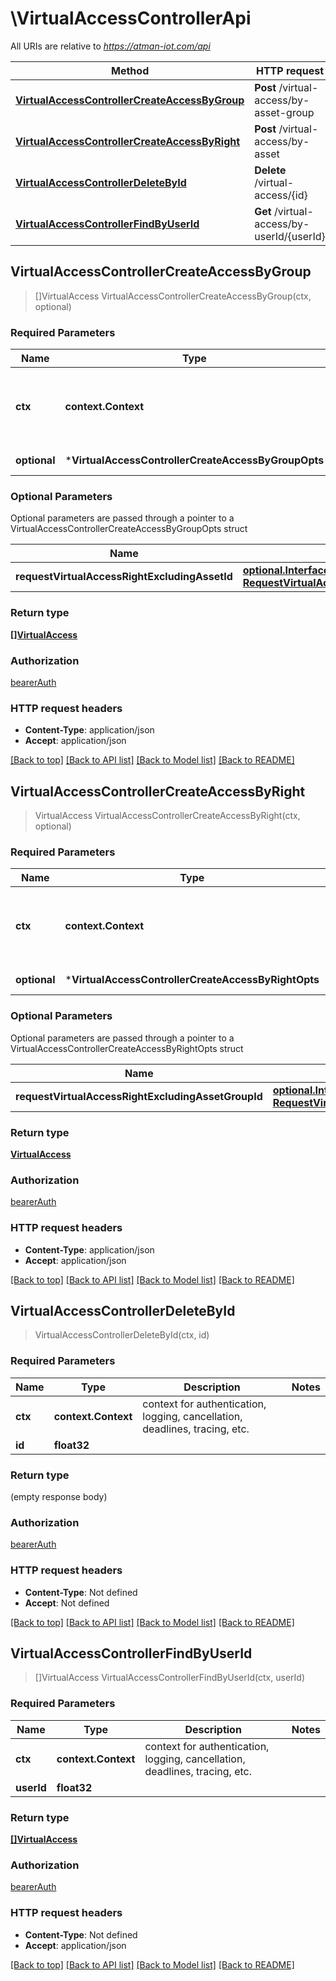 # \VirtualAccessControllerApi

All URIs are relative to *https://atman-iot.com/api*

Method | HTTP request | Description
------------- | ------------- | -------------
[**VirtualAccessControllerCreateAccessByGroup**](VirtualAccessControllerApi.md#VirtualAccessControllerCreateAccessByGroup) | **Post** /virtual-access/by-asset-group | 
[**VirtualAccessControllerCreateAccessByRight**](VirtualAccessControllerApi.md#VirtualAccessControllerCreateAccessByRight) | **Post** /virtual-access/by-asset | 
[**VirtualAccessControllerDeleteById**](VirtualAccessControllerApi.md#VirtualAccessControllerDeleteById) | **Delete** /virtual-access/{id} | 
[**VirtualAccessControllerFindByUserId**](VirtualAccessControllerApi.md#VirtualAccessControllerFindByUserId) | **Get** /virtual-access/by-userId/{userId} | 



## VirtualAccessControllerCreateAccessByGroup

> []VirtualAccess VirtualAccessControllerCreateAccessByGroup(ctx, optional)



### Required Parameters


Name | Type | Description  | Notes
------------- | ------------- | ------------- | -------------
**ctx** | **context.Context** | context for authentication, logging, cancellation, deadlines, tracing, etc.
 **optional** | ***VirtualAccessControllerCreateAccessByGroupOpts** | optional parameters | nil if no parameters

### Optional Parameters

Optional parameters are passed through a pointer to a VirtualAccessControllerCreateAccessByGroupOpts struct


Name | Type | Description  | Notes
------------- | ------------- | ------------- | -------------
 **requestVirtualAccessRightExcludingAssetId** | [**optional.Interface of RequestVirtualAccessRightExcludingAssetId**](RequestVirtualAccessRightExcludingAssetId.md)|  | 

### Return type

[**[]VirtualAccess**](VirtualAccess.md)

### Authorization

[bearerAuth](../README.md#bearerAuth)

### HTTP request headers

- **Content-Type**: application/json
- **Accept**: application/json

[[Back to top]](#) [[Back to API list]](../README.md#documentation-for-api-endpoints)
[[Back to Model list]](../README.md#documentation-for-models)
[[Back to README]](../README.md)


## VirtualAccessControllerCreateAccessByRight

> VirtualAccess VirtualAccessControllerCreateAccessByRight(ctx, optional)



### Required Parameters


Name | Type | Description  | Notes
------------- | ------------- | ------------- | -------------
**ctx** | **context.Context** | context for authentication, logging, cancellation, deadlines, tracing, etc.
 **optional** | ***VirtualAccessControllerCreateAccessByRightOpts** | optional parameters | nil if no parameters

### Optional Parameters

Optional parameters are passed through a pointer to a VirtualAccessControllerCreateAccessByRightOpts struct


Name | Type | Description  | Notes
------------- | ------------- | ------------- | -------------
 **requestVirtualAccessRightExcludingAssetGroupId** | [**optional.Interface of RequestVirtualAccessRightExcludingAssetGroupId**](RequestVirtualAccessRightExcludingAssetGroupId.md)|  | 

### Return type

[**VirtualAccess**](VirtualAccess.md)

### Authorization

[bearerAuth](../README.md#bearerAuth)

### HTTP request headers

- **Content-Type**: application/json
- **Accept**: application/json

[[Back to top]](#) [[Back to API list]](../README.md#documentation-for-api-endpoints)
[[Back to Model list]](../README.md#documentation-for-models)
[[Back to README]](../README.md)


## VirtualAccessControllerDeleteById

> VirtualAccessControllerDeleteById(ctx, id)



### Required Parameters


Name | Type | Description  | Notes
------------- | ------------- | ------------- | -------------
**ctx** | **context.Context** | context for authentication, logging, cancellation, deadlines, tracing, etc.
**id** | **float32**|  | 

### Return type

 (empty response body)

### Authorization

[bearerAuth](../README.md#bearerAuth)

### HTTP request headers

- **Content-Type**: Not defined
- **Accept**: Not defined

[[Back to top]](#) [[Back to API list]](../README.md#documentation-for-api-endpoints)
[[Back to Model list]](../README.md#documentation-for-models)
[[Back to README]](../README.md)


## VirtualAccessControllerFindByUserId

> []VirtualAccess VirtualAccessControllerFindByUserId(ctx, userId)



### Required Parameters


Name | Type | Description  | Notes
------------- | ------------- | ------------- | -------------
**ctx** | **context.Context** | context for authentication, logging, cancellation, deadlines, tracing, etc.
**userId** | **float32**|  | 

### Return type

[**[]VirtualAccess**](VirtualAccess.md)

### Authorization

[bearerAuth](../README.md#bearerAuth)

### HTTP request headers

- **Content-Type**: Not defined
- **Accept**: application/json

[[Back to top]](#) [[Back to API list]](../README.md#documentation-for-api-endpoints)
[[Back to Model list]](../README.md#documentation-for-models)
[[Back to README]](../README.md)

